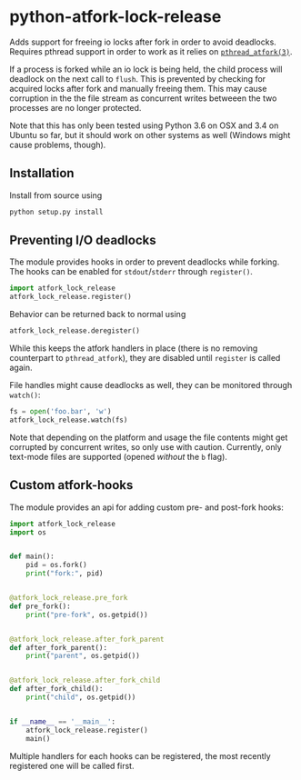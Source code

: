 # python-atfork-lock-release

Adds support for freeing io locks after fork in order to avoid deadlocks. Requires pthread support in order to work as
it relies on [`pthread_atfork(3)`](https://linux.die.net/man/3/pthread_atfork).

If a process is forked while an io lock is being held, the child process will deadlock on the next call to `flush`.
This is prevented by checking for acquired locks after fork and manually freeing them. This may cause corruption in the
the file stream as concurrent writes betweeen the two processes are no longer protected.

Note that this has only been tested using Python 3.6 on OSX and 3.4 on Ubuntu so far, but it should work on other 
systems as well (Windows might cause problems, though).

## Installation

Install from source using

```sh
python setup.py install
```

## Preventing I/O deadlocks

The module provides hooks in order to prevent deadlocks while forking. The hooks can be enabled for `stdout`/`stderr` 
through `register()`. 

```python
import atfork_lock_release
atfork_lock_release.register()
```

Behavior can be returned back to normal using

```python
atfork_lock_release.deregister()
```

While this keeps the atfork handlers in place (there is no removing counterpart to `pthread_atfork`), they are disabled
until `register` is called again.

File handles might cause deadlocks as well, they can be monitored through `watch()`:

```python
fs = open('foo.bar', 'w')
atfork_lock_release.watch(fs)
```

Note that depending on the platform and usage the file contents might get corrupted by concurrent writes, so only use 
with caution. Currently, only text-mode files are supported (opened _without_ the `b` flag).

## Custom atfork-hooks

The module provides an api for adding custom pre- and post-fork hooks:

```python
import atfork_lock_release
import os


def main():
    pid = os.fork()
    print("fork:", pid)


@atfork_lock_release.pre_fork
def pre_fork():
    print("pre-fork", os.getpid())


@atfork_lock_release.after_fork_parent
def after_fork_parent():
    print("parent", os.getpid())


@atfork_lock_release.after_fork_child
def after_fork_child():
    print("child", os.getpid())


if __name__ == '__main__':
    atfork_lock_release.register()
    main()
```

Multiple handlers for each hooks can be registered, the most recently registered one will be called first.